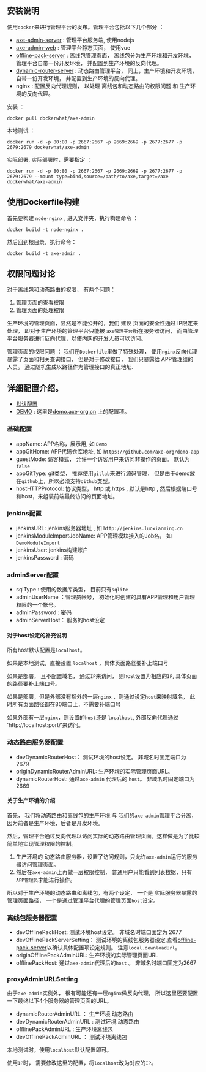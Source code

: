 ## 安装说明

使用`docker`来进行管理平台的发布。管理平台包括以下几个部分 ：

* [axe-admin-server](https://github.com/axe-org/axe-admin-server) : 管理平台服务端, 使用nodejs
* [axe-admin-web](https://github.com/axe-org/axe-admin-web) : 管理平台静态页面， 使用vue
* [offline-pack-server](https://github.com/axe-org/offline-pack-server) :  离线包管理页面， 离线包分为生产环境和开发环境， 管理平台自带一份开发环境， 并配置到生产环境的反向代理。
* [dynamic-router-server](https://github.com/axe-org/dynamic-router-server) : 动态路由管理平台， 同上，生产环境和开发环境， 自带一份开发环境， 并配置到生产环境的反向代理。
* nginx : 配置反向代理规则， 以处理 离线包和动态路由的权限问题 和 生产环境的反向代理。

安装 ： 

	docker pull dockerwhat/axe-admin
	
本地测试 ： 

	docker run -d -p 80:80 -p 2667:2667 -p 2669:2669 -p 2677:2677 -p 2679:2679 dockerwhat/axe-admin

实际部署, 实际部署时，需要指定 ：

	docker run -d -p 80:80 -p 2667:2667 -p 2669:2669 -p 2677:2677 -p 2679:2679 --mount type=bind,source=/path/to/axe,target=/axe dockerwhat/axe-admin


## 使用Dockerfile构建

首先要构建 `node-nginx` , 进入文件夹，执行构建命令 ：

	docker build -t node-nginx .

然后回到根目录，执行命令：

	docker build -t axe-admin .

## 权限问题讨论

对于离线包和动态路由的权限， 有两个问题： 

1. 管理页面的查看权限
2. 管理页面的处理权限

生产环境的管理页面，显然是不能公开的，我们 建议 页面的安全性通过 IP限定来处理， 即对于生产环境的管理平台只能被 `axe管理平台`所在服务器访问， 而由管理平台服务器进行反向代理，以使内网的开发人员可以访问。

管理页面的权限问题 ： 我们在`Dockerfile`里做了特殊处理， 使用`nginx`反向代理 暴露了页面和相关查询接口， 但是对于修改接口， 我们只暴露给 APP管理组的 人员。 通过随机生成以路径作为管理接口的真正地址.

## 详细配置介绍。

* [默认配置](config.js) 
* [DEMO](demo) : 这里是[demo.axe-org.cn](demo.axe-org.cn) 上的配置项。


### 基础配置

* appName: APP名称，展示用, 如 `Demo`
* appGitHome: APP代码仓库地址, 如 `https://github.com/axe-org/demo-app`
* guestMode: 访客模式， 允许一个访客用户来访问非操作的页面。 默认为`false`
* appGitType: git类型， 推荐使用`gitlab`来进行源码管理， 但是由于demo放在`github`上，所以必须支持`github`类型。
* hostHTTPProtocol: 协议类型， http 或 https , 默认是http , 然后根据端口号和host，来组装前端最终访问的页面地址。

### jenkins配置

* jenkinsURL: jenkins服务器地址 , 如 `http://jenkins.luoxianming.cn`
* jenkinsModuleImportJobName: APP管理模块接入的Job名， 如 `DemoModuleImport`
* jenkinsUser: jenkins构建账户
* jenkinsPassword : 密码

### adminServer配置

* sqlType : 使用的数据库类型， 目前只有`sqlite`
* adminUserName ：管理员帐号， 初始化时创建的具有APP管理和用户管理权限的一个帐号。
* adminPassword : 密码  
* adminServerHost： 服务的host设定

#### 对于host设定的补充说明

所有host默认配置是`localhost`。

如果是本地测试，直接设置 `localhost` ，具体页面路径要补上端口号

如果是部署， 且不配置域名， 通过`IP`来访问， 则host设置为相应的`IP`, 具体页面的路径要补上端口号。

如果是部署，但是外部没有额外的一层`nginx` ，则通过设定`host`来映射域名， 此时所有页面路径都在80端口上，不需要补端口号

如果外部有一层`nginx`，则设置的`host`还是 `localhost`, 外部反向代理通过 'http://localhost:port/'来访问。

### 动态路由服务器配置

* devDynamicRouterHost： 测试环境的host设定。 非域名时固定端口为 2679
* originDynamicRouterAdminURL: 生产环境的实际管理页面URL。
* dynamicRouterHost: 通过`axe-admin` 代理后的 `host`。 非域名时固定端口为2669

#### 关于生产环境的介绍

首先， 我们将动态路由和离线包的生产环境 与 我们的`axe-admin`管理平台分离， 因为前者是生产环境，后者是开发环境。 

然后，管理平台通过反向代理以访问实际的动态路由管理页面。这样做是为了比较简单地实现管理权限的控制。

1. 生产环境的 动态路由服务器，设置了访问规则，只允许`axe-admin`运行的服务器访问管理页面。
2. 然后在`axe-admin`上再做一层权限控制， 普通用户只能看到列表数据，只有`APP管理员`才能进行操作。

所以对于生产环境的动态路由和离线包，有两个设定， 一个是 实际服务器暴露的管理页面路径， 一个是通过管理平台代理的管理页面`host`设定。

### 离线包服务器配置

* devOfflinePackHost: 测试环境host设定。 非域名时端口固定为 2677
* devOfflinePackServerSetting： 测试环境的离线包服务器设定,查看[offline-pack-server](https://github.com/axe-org/offline-pack-server)以确认具体配置项设定规则。 注意`local.downloadUrl`。
* originOfflinePackAdminURL: 生产环境的实际管理页面URL
* offlinePackHost: 通过`axe-admin`代理后的`host` 。 非域名时端口固定为2667


### proxyAdminURLSetting

由于`axe-admin`实例外， 很有可能还有一层`nginx`做反向代理， 所以这里还要配置一下最终以下4个服务器的管理页面的URL。 

* dynamicRouterAdminURL ： 生产环境 动态路由
* devDynamicRouterAdminURL : 测试环境 动态路由
* offlinePackAdminURL : 生产环境离线包
* devOfflinePackAdminURL ： 测试环境离线包

本地测试时，使用`localhost`默认配置即可。

使用`IP`时， 需要修改这里的配置，将`localhost`改为对应的`IP`。
